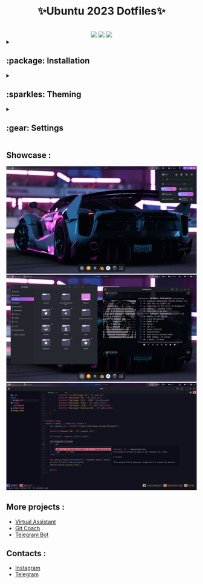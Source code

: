 <div align="center">

# ✨**Ubuntu 2023 Dotfiles**✨

<br/>
<img src="https://img.shields.io/github/stars/vishal2376/after-install?style=for-the-badge&logo=powerpages&color=cba6f7&logoColor=D9E0EE&labelColor=302D41"/>
<img src="https://img.shields.io/github/repo-size/vishal2376/after-install?style=for-the-badge&logo=dropbox&color=7dc4e4&logoColor=D9E0EE&labelColor=302D41"/>
<img src="https://img.shields.io/github/last-commit/vishal2376/after-install?style=for-the-badge&logo=github&color=a6da95&logoColor=D9E0EE&labelColor=302D41"/>
</div>

<details>
<summary><h2>:package: Installation</h2></summary>

Clone Repository in Downloads folder
```bash
  git clone https://github.com/vishal2376/after-install.git ~/Downloads/after-install
```

Give Exceution Permissions
```bash
  cd ~/Downloads/after-install
  chmod +x install.sh post_install.sh
```
Install dependencies and copy config files
```bash  
  ./install.sh
```

 Restart OS after completing `install.sh`
 Install 
```bash
 cd ~/Downloads/after-install
 ./post_install.sh
```
</details>

<details>
<summary><h2>:sparkles: Theming</h2></summary>

 - Theme Installer [ocs-url](https://www.opendesktop.org/p/1136805/)
 > :warning: Download and install *ocs-url* before going to next step.
 <br>
 
 - GTK Theme [Lavanda - Dark](https://www.gnome-look.org/p/1944780)
 - Icons [Tela Circle - Dracula](https://www.gnome-look.org/p/1359276)
 - Cursor [Bibata - Dodger Blue](https://www.gnome-look.org/p/1269768)
 - GRUB Theme [Dedsec - Legion](https://gitlab.com/VandalByte/dedsec-grub-theme)
<br>
 
 > :warning: GTK Themes work in Gnome 40, 41, 42 and 43 versions, but since Gnome 42 introduced Libadwaita the themes files for GTK4 applications must be placed in a new directory in a new path: '~/.config/gtk-4.0' with the name 'gtk.css'; this will apply the themes automatically without use Gnome Tweaks but, for GTK3 applications, we must always use Tweaks as we have done so far.
 
</details>


<details>
<summary><h2>:gear: Settings</h2></summary>

- [Terminal Settings](screenshots/terminal)

- [Custom Shortcuts](screenshots/shortcuts)

- [Gnome Extensions List](screenshots/extensions)

</details>

## Showcase :

<img src="screenshots/desktop.png">
<img src="screenshots/terminal.png">
<img src="screenshots/nvim.png">

## More projects :

 - [Virtual Assistant](https://github.com/vishal2376/virtual-assistant)
 - [Git Coach](https://github.com/vishal2376/git-coach)
 - [Telegram Bot](https://github.com/vishal2376/telegram-bot)

## Contacts :

 - [Instagram](https://www.instagram.com/vishal_2376/)
 - [Telegram](https://t.me/vishal2376/)
